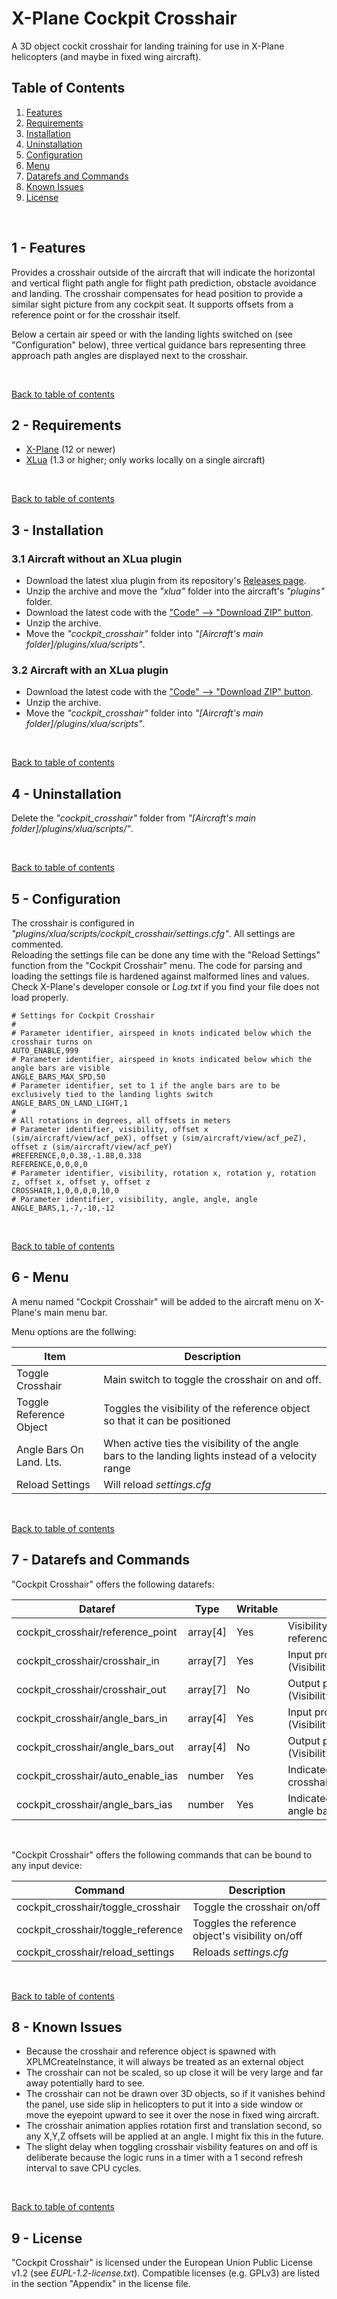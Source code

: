# X-Plane Cockpit Crosshair
A 3D object cockit crosshair for landing training for use in X-Plane helicopters (and maybe in fixed wing aircraft).

<a name="toc"></a>
## Table of Contents
1. [Features](#1.0)
2. [Requirements](#2.0)
3. [Installation](#3.0)
4. [Uninstallation](#4.0)    
5. [Configuration](#5.0)    
6. [Menu](#6.0)
7. [Datarefs and Commands](#7.0)
8. [Known Issues](#8.0)
9. [License](#9.0)

&nbsp;

<a name="1.0"></a>
## 1 - Features

Provides a crosshair outside of the aircraft that will indicate the horizontal and vertical flight path angle for flight path prediction, obstacle avoidance and landing. The crosshair compensates for head position to provide a similar sight picture from any cockpit seat. It supports offsets from a reference point or for the crosshair itself.

Below a certain air speed or with the landing lights switched on (see "Configuration" below), three vertical guidance bars representing three approach path angles are displayed next to the crosshair.

&nbsp;

[Back to table of contents](#toc)

<a name="2.0"></a>
## 2 - Requirements

- [X-Plane](https://www.x-plane.com/)  (12 or newer)
- [XLua](https://github.com/X-Plane/XLua) (1.3 or higher; only works locally on a single aircraft)

&nbsp;

[Back to table of contents](#toc)

<a name="3.0"></a>
## 3 - Installation

### 3.1 Aircraft without an XLua plugin

- Download the latest xlua plugin from its repository's [Releases page](https://github.com/X-Plane/XLua/releases).
- Unzip the archive and move the _"xlua"_ folder into the aircraft's _"plugins"_ folder.
- Download the latest code with the ["Code" --> "Download ZIP" button](https://github.com/JT8D-17/x-plane-cockpit-crosshair/archive/refs/heads/main.zip).
- Unzip the archive.
- Move the _"cockpit_crosshair"_ folder into _"[Aircraft's main folder]/plugins/xlua/scripts"_.

### 3.2 Aircraft with an XLua plugin

- Download the latest code with the ["Code" --> "Download ZIP" button](https://github.com/JT8D-17/x-plane-cockpit-crosshair/archive/refs/heads/main.zip).
- Unzip the archive.
- Move the _"cockpit_crosshair"_ folder into _"[Aircraft's main folder]/plugins/xlua/scripts"_.

&nbsp;

[Back to table of contents](#toc)

<a name="4.0"></a>
## 4 - Uninstallation

Delete the _"cockpit_crosshair"_ folder from _"[Aircraft's main folder]/plugins/xlua/scripts/"_.

&nbsp;

[Back to table of contents](#toc)

<a name="5.0"></a>
## 5 - Configuration

The crosshair is configured in _"plugins/xlua/scripts/cockpit_crosshair/settings.cfg"_. All settings are commented.   
Reloading the settings file can be done any time with the "Reload Settings" function from the "Cockpit Crosshair" menu.
The code for parsing and loading the settings file is hardened against malformed lines and values. Check X-Plane's developer console or _Log.txt_ if you find your file does not load properly.

```
# Settings for Cockpit Crosshair
#
# Parameter identifier, airspeed in knots indicated below which the crosshair turns on
AUTO_ENABLE,999
# Parameter identifier, airspeed in knots indicated below which the angle bars are visible
ANGLE_BARS_MAX_SPD,50
# Parameter identifier, set to 1 if the angle bars are to be exclusively tied to the landing lights switch
ANGLE_BARS_ON_LAND_LIGHT,1
#
# All rotations in degrees, all offsets in meters
# Parameter identifier, visibility, offset x (sim/aircraft/view/acf_peX), offset y (sim/aircraft/view/acf_peZ), offset z (sim/aircraft/view/acf_peY)
#REFERENCE,0,0.38,-1.88,0.338
REFERENCE,0,0,0,0
# Parameter identifier, visibility, rotation x, rotation y, rotation z, offset x, offset y, offset z
CROSSHAIR,1,0,0,0,0,10,0
# Parameter identifier, visibility, angle, angle, angle
ANGLE_BARS,1,-7,-10,-12
```

&nbsp;

[Back to table of contents](#toc)

<a name="6.0"></a>
## 6 - Menu

A menu named "Cockpit Crosshair" will be added to the aircraft menu on X-Plane's main menu bar.

Menu options are the follwing:

Item|Description
-|-
Toggle Crosshair|Main switch to toggle the crosshair on and off.
Toggle Reference Object|Toggles the visibility of the reference object so that it can be positioned
Angle Bars On Land. Lts.|When active ties the visibility of the angle bars to the landing lights instead of a velocity range
Reload Settings|Will reload _settings.cfg_

&nbsp;

[Back to table of contents](#toc)

<a name="7.0"></a>
## 7 - Datarefs and Commands

"Cockpit Crosshair" offers the following datarefs:

Dataref|Type|Writable|Description
-|-|-|-
cockpit_crosshair/reference_point|array[4]|Yes|Visibility and location information for the reference object (Visibility,X,Y,Z)
cockpit_crosshair/crosshair_in|array[7]|Yes|Input properties for the crosshair object: (Visibility,Rot_X,Rot_Y,Rot_Z,Pos_X,Pos_Y,Pos_Z)
cockpit_crosshair/crosshair_out|array[7]|No|Output properties for the crosshair object: (Visibility,Rot_X,Rot_Y,Rot_Z,Pos_X,Pos_Y,Pos_Z)
cockpit_crosshair/angle_bars_in|array[4]|Yes|Input properties for the angle bars: (Visibility,Rot_Bar_1,Rot_Bar_2,Rot_Bar_3)
cockpit_crosshair/angle_bars_out|array[4]|No|Output properties for the angle bars: (Visibility,Rot_Bar_1,Rot_Bar_2,Rot_Bar_3)
cockpit_crosshair/auto_enable_ias|number|Yes|Indicated airspeed in knots below which the crosshair will turn on
cockpit_crosshair/angle_bars_ias|number|Yes|Indicated airspeed in knots below which the angle bars are visible

&nbsp;

"Cockpit Crosshair" offers the following commands that can be bound to any input device:

Command|Description
-|-
cockpit_crosshair/toggle_crosshair|Toggle the crosshair on/off
cockpit_crosshair/toggle_reference|Toggles the reference object's visibility on/off
cockpit_crosshair/reload_settings|Reloads _settings.cfg_

&nbsp;

[Back to table of contents](#toc)

<a name="8.0"></a>
## 8 - Known Issues

- Because the crosshair and reference object is spawned with XPLMCreateInstance, it will always be treated as an external object
- The crosshair can not be scaled, so up close it will be very large and far away potentially hard to see.
- The crosshair can not be drawn over 3D objects, so if it vanishes behind the panel, use side slip in helicopters to put it into a side window or move the eyepoint upward to see it over the nose in fixed wing aircraft.
- The crosshair animation applies rotation first and translation second, so any X,Y,Z offsets will be applied at an angle. I might fix this in the future.
- The slight delay when toggling crosshair visbility features on and off is deliberate because the logic runs in a timer with a 1 second refresh interval to save CPU cycles.

&nbsp;

[Back to table of contents](#toc)

<a name="9.0"></a>
## 9 - License

"Cockpit Crosshair" is licensed under the European Union Public License v1.2 (see _EUPL-1.2-license.txt_). Compatible licenses (e.g. GPLv3) are listed  in the section "Appendix" in the license file.
